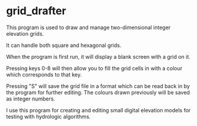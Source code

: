 grid_drafter
============

This program is used to draw and manage two-dimensional integer elevation grids.

It can handle both square and hexagonal grids.

When the program is first run, it will display a blank screen with a grid on it.

Pressing keys 0-8 will then allow you to fill the grid cells in with a colour which corresponds to that key.

Pressing "S" will save the grid file in a format which can be read back in by the program for further editing. The colours drawn previously will be saved as integer numbers.

I use this program for creating and editing small digital elevation models for testing with hydrologic algorithms.
